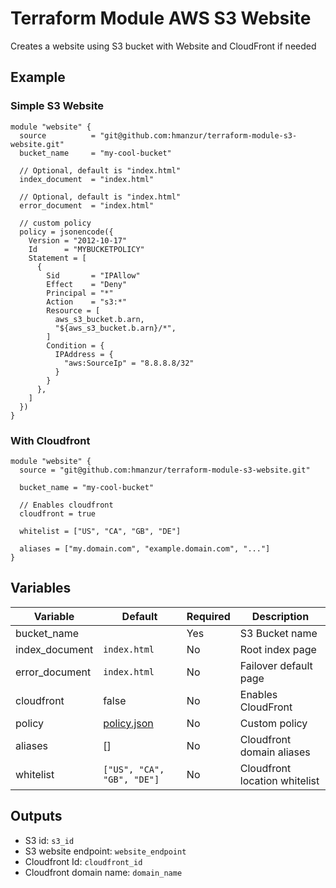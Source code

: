 # Terraform Module AWS S3 Website

Creates a website using S3 bucket with Website and CloudFront if needed

## Example

### Simple S3 Website 

```workflow
module "website" {
  source          = "git@github.com:hmanzur/terraform-module-s3-website.git"
  bucket_name     = "my-cool-bucket"

  // Optional, default is "index.html"
  index_document  = "index.html"

  // Optional, default is "index.html"
  error_document  = "index.html"

  // custom policy
  policy = jsonencode({
    Version = "2012-10-17"
    Id      = "MYBUCKETPOLICY"
    Statement = [
      {
        Sid       = "IPAllow"
        Effect    = "Deny"
        Principal = "*"
        Action    = "s3:*"
        Resource = [
          aws_s3_bucket.b.arn,
          "${aws_s3_bucket.b.arn}/*",
        ]
        Condition = {
          IPAddress = {
            "aws:SourceIp" = "8.8.8.8/32"
          }
        }
      },
    ]
  })
}
```

### With Cloudfront

```workflow
module "website" {
  source = "git@github.com:hmanzur/terraform-module-s3-website.git"

  bucket_name = "my-cool-bucket"

  // Enables cloudfront
  cloudfront = true

  whitelist = ["US", "CA", "GB", "DE"]

  aliases = ["my.domain.com", "example.domain.com", "..."]
}
```

## Variables

| Variable          | Default                             | Required | Description                   |
|-------------------|-------------------------------------|----------|-------------------------------|
| bucket_name       |                                     | Yes      | S3 Bucket name                |
| index_document    | `index.html`                        | No       | Root index page               |
| error_document    | `index.html`                        | No       | Failover default page         |
| cloudfront        | false                               | No       | Enables CloudFront            |
| policy            |[policy.json](files/policy.json.tpl) | No       | Custom policy                 |
| aliases           | []                                  | No       | Cloudfront domain aliases     |
| whitelist         | `["US", "CA", "GB", "DE"]`          | No       | Cloudfront location whitelist |

## Outputs

- S3 id: `s3_id`
- S3 website endpoint: `website_endpoint`
- Cloudfront Id: `cloudfront_id`
- Cloudfront domain name: `domain_name`
